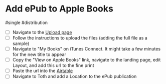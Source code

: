 # Add ePub to Apple Books

#single #distribution

- [ ] Navigate to the [Upload page](https://authors.apple.com/epub-upload)
- [ ] Follow the instructions to upload the files (adding the full file as a sample)
- [ ] Navigate to "My Books" on iTunes Connect. It might take a few minutes for the new title to appear
- [ ] Copy the "View on Apple Books" link, navigate to the landing page, edit Layout, and add this url to the fine print
- [ ] Paste the url into the [Airtable](x-icabmobile://x-callback-url/open?url=https://airtable.com/appPjI0eV14CIXQLh/tblnzCOtlepm5AvFS/viwApIryc4XK0bA57?blocks=hide)
- [ ] Navigate to Toth and add a Location to the ePub publication